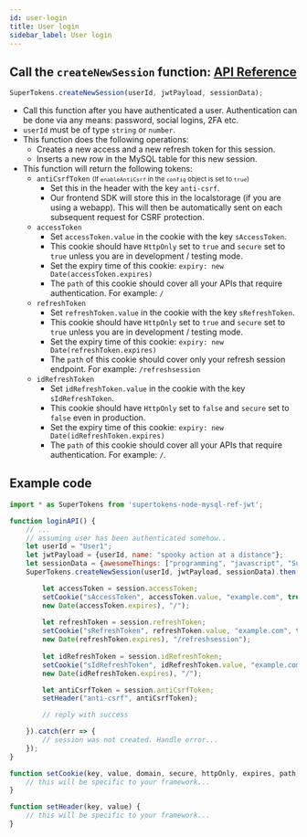 ```yaml
---
id: user-login
title: User login
sidebar_label: User login
---
```


## Call the ```createNewSession``` function: [API Reference](../api-reference#createnewsessionuserid-jwtpayload-sessiondata)
```js
SuperTokens.createNewSession(userId, jwtPayload, sessionData);
```
- Call this function after you have authenticated a user. Authentication can be done via any means: password, social logins, 2FA  etc.
- ```userId``` must be of type ```string``` or ```number```.
- This function does the following operations:
    - Creates a new access and a new refresh token for this session.
    - Inserts a new row in the MySQL table for this new session.
- This function will return the following tokens:
    - ```antiCsrfToken``` <span class="highlighted-text" style="font-size: 0.8em">(If ```enableAntiCsrf``` in the ```config``` object is set to ```true```)</span>
        - Set this in the header with the key ```anti-csrf```.
        - Our frontend SDK will store this in the localstorage (if you are using a webapp). This will then be automatically sent on each subsequent request for CSRF protection.
    - ```accessToken```
        - Set ```accessToken.value``` in the cookie with the key ```sAccessToken```. 
        - This cookie should have ```HttpOnly``` set to ```true``` and ```secure``` set to ```true``` unless you are in development / testing mode.
        - Set the expiry time of this cookie: ```expiry: new Date(accessToken.expires)```
        - The ```path``` of this cookie should cover all your APIs that require authentication. For example: ```/```
    - ```refreshToken```
        - Set ```refreshToken.value``` in the cookie with the key ```sRefreshToken```. 
        - This cookie should have ```HttpOnly``` set to ```true``` and ```secure``` set to ```true``` unless you are in development / testing mode.
        - Set the expiry time of this cookie: ```expiry: new Date(refreshToken.expires)```
        - <span class="highlighted-text">The ```path``` of this cookie should cover only your refresh session endpoint.</span> For example: ```/refreshsession```
    - ```idRefreshToken```
        - Set ```idRefreshToken.value``` in the cookie with the key ```sIdRefreshToken```. 
        - <span class="highlighted-text">This cookie should have ```HttpOnly``` set to ```false``` and ```secure``` set to ```false``` even in production.</span>
        - Set the expiry time of this cookie: ```expiry: new Date(idRefreshToken.expires)```
        - The ```path``` of this cookie should cover all your APIs that require authentication. For example: ```/```. 

<div class="divider"></div>

## Example code
```js
import * as SuperTokens from 'supertokens-node-mysql-ref-jwt';

function loginAPI() {
    // ...
    // assuming user has been authenticated somehow..
    let userId = "User1";
    let jwtPayload = {userId, name: "spooky action at a distance"};
    let sessionData = {awesomeThings: ["programming", "javascript", "SuperTokens"]};
    SuperTokens.createNewSession(userId, jwtPayload, sessionData).then(session => {

        let accessToken = session.accessToken;
        setCookie("sAccessToken", accessToken.value, "example.com", true, true, 
        new Date(accessToken.expires), "/");
        
        let refreshToken = session.refreshToken;
        setCookie("sRefreshToken", refreshToken.value, "example.com", true, true, 
        new Date(refreshToken.expires), "/refreshsession");
        
        let idRefreshToken = session.idRefreshToken;
        setCookie("sIdRefreshToken", idRefreshToken.value, "example.com", false, false, 
        new Date(idRefreshToken.expires), "/");

        let antiCsrfToken = session.antiCsrfToken;
        setHeader("anti-csrf", antiCsrfToken);

        // reply with success

    }).catch(err => {
        // session was not created. Handle error...
    });
}

function setCookie(key, value, domain, secure, httpOnly, expires, path) {
    // this will be specific to your framework...
}

function setHeader(key, value) {
    // this will be specific to your framework...
}
```